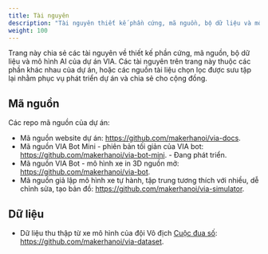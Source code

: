 ```yaml
---
title: Tài nguyên
description: "Tài nguyên thiết kế phần cứng, mã nguồn, bộ dữ liệu và mô hình AI"
weight: 100
---
```


Trang này chia sẻ các tài nguyên về thiết kế phần cứng, mã nguồn, bộ dữ liệu và mô hình AI của dự án VIA. Các tài nguyên trên trang này thuộc các phần khác nhau của dự án, hoặc các nguồn tài liệu chọn lọc được sưu tập lại nhằm phục vụ phát triển dự án và chia sẻ cho cộng đồng.

## Mã nguồn

Các repo mã nguồn của dự án:

- Mã nguồn website dự án: <https://github.com/makerhanoi/via-docs>.
- Mã nguồn VIA Bot Mini - phiên bản tối giản của VIA bot: <https://github.com/makerhanoi/via-bot-mini>. - Đang phát triển.
- Mã nguồn VIA Bot - mô hình xe in 3D nguồn mở: <https://github.com/makerhanoi/via-bot>.
- Mã nguồn giả lập mô hình xe tự hành, tập trung tương thích với nhiều, dễ chỉnh sửa, tạo bản đồ: <https://github.com/makerhanoi/via-simulator>.

## Dữ liệu

- Dữ liệu thu thập từ xe mô hình của đội Vô địch [Cuộc đua số](https://cuocduaso.fpt.com.vn/): <https://github.com/makerhanoi/via-dataset>.
